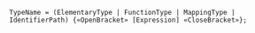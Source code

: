 <!-- This file is generated automatically by infrastructure scripts. Please don't edit by hand. -->

<!-- markdownlint-disable first-line-h1 -->

```{ .ebnf .slang-ebnf #TypeName }
TypeName = (ElementaryType | FunctionType | MappingType | IdentifierPath) {«OpenBracket» [Expression] «CloseBracket»};
```
